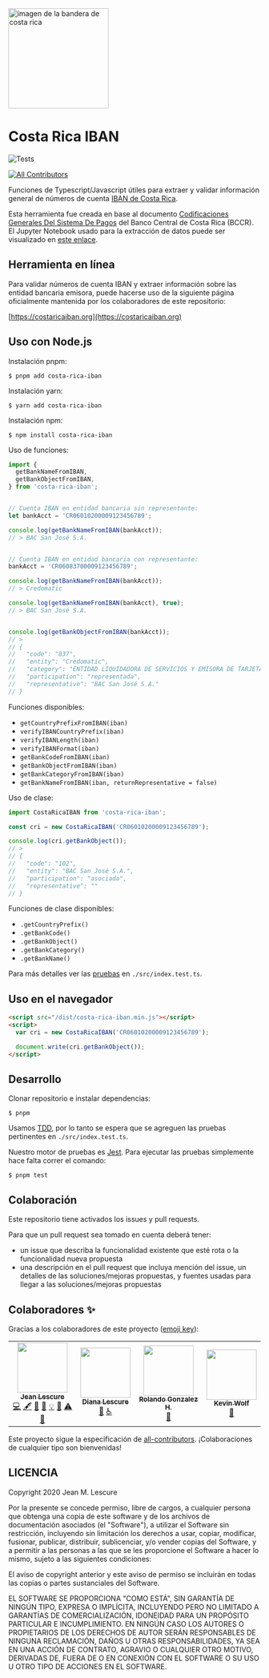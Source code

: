 <img src="https://upload.wikimedia.org/wikipedia/commons/f/f2/Flag_of_Costa_Rica.svg" alt="imagen de la bandera de costa rica" width="200" height="200">

# Costa Rica IBAN
![Tests](https://github.com/jeanlescure/costa-rica-iban/workflows/tests/badge.svg)
<!-- ALL-CONTRIBUTORS-BADGE:START - Do not remove or modify this section -->
[![All Contributors](https://img.shields.io/badge/all_contributors-4-orange.svg?style=flat-square)](#contributors-)
<!-- ALL-CONTRIBUTORS-BADGE:END -->

Funciones de Typescript/Javascript útiles para extraer y validar información general de números de cuenta [IBAN de Costa Rica](https://www.bccr.fi.cr/sistema-de-pagos/informaci%C3%B3n-general/iban).

Esta herramienta fue creada en base al documento [Codificaciones Generales Del Sistema De Pagos](https://raw.githubusercontent.com/jeanlescure/costa-rica-iban/master/assets/codificaciones-generales-del-sistema-de-pagos.pdf)
del Banco Central de Costa Rica (BCCR). El Jupyter Notebook usado para la extracción de datos puede
ser visualizado en [este enlace](https://costaricaiban.org/assets/cotejando-codificaciones-generales-del-sistema-de-pagos.html).

## Herramienta en línea

Para validar números de cuenta IBAN y extraer información sobre las entidad bancaria emisora, puede hacerse uso de la siguiente página oficialmente mantenida por los colaboradores de este repositorio:

[https://costaricaiban.org](https://costaricaiban.org)

## Uso con Node.js

Instalación pnpm:

```
$ pnpm add costa-rica-iban
```

Instalación yarn:

```
$ yarn add costa-rica-iban
```

Instalación npm:

```
$ npm install costa-rica-iban
```

Uso de funciones:

```js
import {
  getBankNameFromIBAN,
  getBankObjectFromIBAN,
} from 'costa-rica-iban';


// Cuenta IBAN en entidad bancaria sin representante:
let bankAcct = 'CR06010200009123456789';

console.log(getBankNameFromIBAN(bankAcct));
// > BAC San José S.A.


// Cuenta IBAN en entidad bancaria con representante:
bankAcct = 'CR06083700009123456789';

console.log(getBankNameFromIBAN(bankAcct));
// > Credomatic

console.log(getBankNameFromIBAN(bankAcct), true);
// > BAC San José S.A.


console.log(getBankObjectFromIBAN(bankAcct));
// >
// {
//   "code": "837",
//   "entity": "Credomatic",
//   "category": "ENTIDAD LIQUIDADORA DE SERVICIOS Y EMISORA DE TARJETAS",
//   "participation": "representada",
//   "representative": "BAC San José S.A."
// }

```

Funciones disponibles:

- `getCountryPrefixFromIBAN(iban)`
- `verifyIBANCountryPrefix(iban)`
- `verifyIBANLength(iban)`
- `verifyIBANFormat(iban)`
- `getBankCodeFromIBAN(iban)`
- `getBankObjectFromIBAN(iban)`
- `getBankCategoryFromIBAN(iban)`
- `getBankNameFromIBAN(iban, returnRepresentative = false)`

Uso de clase:

```js
import CostaRicaIBAN from 'costa-rica-iban';

const cri = new CostaRicaIBAN('CR06010200009123456789');

console.log(cri.getBankObject());
// >
// {
//   "code": "102",
//   "entity": "BAC San José S.A.",
//   "participation": "asociada",
//   "representative": ""
// }
```

Funciones de clase disponibles:

- `.getCountryPrefix()`
- `.getBankCode()`
- `.getBankObject()`
- `.getBankCategory()`
- `.getBankName()`

Para más detalles ver las [pruebas](https://github.com/jeanlescure/costa-rica-iban/tree/master/src/index.test.js) en `./src/index.test.ts`.

## Uso en el navegador

```html
<script src="/dist/costa-rica-iban.min.js"></script>
<script>
  var cri = new CostaRicaIBAN('CR06010200009123456789');

  document.write(cri.getBankObject());
</script>
```

## Desarrollo

Clonar repositorio e instalar dependencias:

```
$ pnpm
```

Usamos [TDD](https://es.wikipedia.org/wiki/Desarrollo_guiado_por_pruebas), por lo tanto se espera que se agreguen las pruebas pertinentes en `./src/index.test.ts`.

Nuestro motor de pruebas es [Jest](https://jestjs.io/). Para ejecutar las pruebas simplemente hace falta correr el comando:

```
$ pnpm test
```

## Colaboración

Este repositorio tiene activados los issues y pull requests.

Para que un pull request sea tomado en cuenta deberá tener:

- un issue que describa la funcionalidad existente que esté rota o la funcionalidad nueva propuesta
- una descripción en el pull request que incluya mención del issue, un detalles de las soluciones/mejoras propuestas, y fuentes usadas para llegar a las soluciones/mejoras propuestas

## Colaboradores ✨

Gracias a los colaboradores de este proyecto ([emoji key](https://allcontributors.org/docs/en/emoji-key)):

<!-- ALL-CONTRIBUTORS-LIST:START - Do not remove or modify this section -->
<!-- prettier-ignore-start -->
<!-- markdownlint-disable -->
<table>
  <tr>
    <td align="center"><a href="https://jeanlescure.cr"><img src="https://avatars2.githubusercontent.com/u/3330339?v=4" width="100px;" alt=""/><br /><sub><b>Jean Lescure</b></sub></a><br /><a href="https://github.com/jeanlescure/costa-rica-iban/commits?author=jeanlescure" title="Code">💻</a> <a href="#content-jeanlescure" title="Content">🖋</a> <a href="https://github.com/jeanlescure/costa-rica-iban/commits?author=jeanlescure" title="Documentation">📖</a> <a href="#design-jeanlescure" title="Design">🎨</a> <a href="#example-jeanlescure" title="Examples">💡</a> <a href="#maintenance-jeanlescure" title="Maintenance">🚧</a> <a href="https://github.com/jeanlescure/costa-rica-iban/commits?author=jeanlescure" title="Tests">⚠️</a> <a href="#userTesting-jeanlescure" title="User Testing">📓</a></td>
    <td align="center"><a href="https://dianalu.design"><img src="https://avatars2.githubusercontent.com/u/1036995?v=4" width="100px;" alt=""/><br /><sub><b>Diana Lescure</b></sub></a><br /><a href="#userTesting-DiLescure" title="User Testing">📓</a> <a href="#a11y-DiLescure" title="Accessibility">️️️️♿️</a></td>
    <td align="center"><a href="https://github.com/RoloGH"><img src="https://avatars2.githubusercontent.com/u/16967799?v=4" width="100px;" alt=""/><br /><sub><b>Rolando Gonzalez H.</b></sub></a><br /><a href="https://github.com/jeanlescure/costa-rica-iban/pulls?q=is%3Apr+reviewed-by%3ARoloGH" title="Reviewed Pull Requests">👀</a></td>
    <td align="center"><a href="https://kevinwolf.dev"><img src="https://avatars2.githubusercontent.com/u/3157426?v=4" width="100px;" alt=""/><br /><sub><b>Kevin Wolf</b></sub></a><br /><a href="#ideas-iamkevinwolf" title="Ideas, Planning, & Feedback">🤔</a></td>
  </tr>
</table>

<!-- markdownlint-enable -->
<!-- prettier-ignore-end -->
<!-- ALL-CONTRIBUTORS-LIST:END -->

Este proyecto sigue la especificación de [all-contributors](https://github.com/all-contributors/all-contributors). ¡Colaboraciones de cualquier tipo son bienvenidas!

## LICENCIA

Copyright 2020 Jean M. Lescure

Por la presente se concede permiso, libre de cargos, a cualquier persona que obtenga una copia de este software y de los archivos de documentación asociados (el "Software"), a utilizar el Software sin restricción, incluyendo sin limitación los derechos a usar, copiar, modificar, fusionar, publicar, distribuir, sublicenciar, y/o vender copias del Software, y a permitir a las personas a las que se les proporcione el Software a hacer lo mismo, sujeto a las siguientes condiciones:

El aviso de copyright anterior y este aviso de permiso se incluirán en todas las copias o partes sustanciales del Software.

EL SOFTWARE SE PROPORCIONA "COMO ESTÁ", SIN GARANTÍA DE NINGÚN TIPO, EXPRESA O IMPLÍCITA, INCLUYENDO PERO NO LIMITADO A GARANTÍAS DE COMERCIALIZACIÓN, IDONEIDAD PARA UN PROPÓSITO PARTICULAR E INCUMPLIMIENTO. EN NINGÚN CASO LOS AUTORES O PROPIETARIOS DE LOS DERECHOS DE AUTOR SERÁN RESPONSABLES DE NINGUNA RECLAMACIÓN, DAÑOS U OTRAS RESPONSABILIDADES, YA SEA EN UNA ACCIÓN DE CONTRATO, AGRAVIO O CUALQUIER OTRO MOTIVO, DERIVADAS DE, FUERA DE O EN CONEXIÓN CON EL SOFTWARE O SU USO U OTRO TIPO DE ACCIONES EN EL SOFTWARE.
